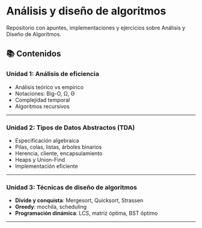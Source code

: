 # Análisis y diseño de algoritmos

Repositorio con apuntes, implementaciones y ejercicios sobre Análisis y Diseño de Algoritmos.



## 📚 Contenidos

### Unidad 1: Análisis de eficiencia
- Análisis teórico vs empírico
- Notaciones: Big-O, Ω, Θ
- Complejidad temporal
- Algoritmos recursivos

---

### Unidad 2: Tipos de Datos Abstractos (TDA)
- Especificación algebraica
- Pilas, colas, listas, árboles binarios
- Herencia, cliente, encapsulamiento
- Heaps y Union-Find
- Implementación eficiente

---

### Unidad 3: Técnicas de diseño de algoritmos
- **Divide y conquista**: Mergesort, Quicksort, Strassen
- **Greedy**: mochila, scheduling
- **Programación dinámica**: LCS, matriz óptima, BST óptimo

---